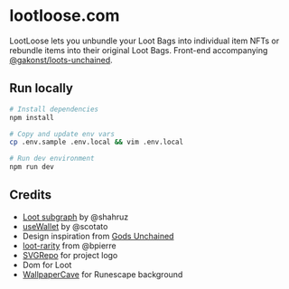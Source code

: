 # lootloose.com

LootLoose lets you unbundle your Loot Bags into individual item NFTs or rebundle items into their original Loot Bags. Front-end accompanying [@gakonst/loots-unchained](https://github.com/gakonst/loots-unchained).

## Run locally

```bash
# Install dependencies
npm install

# Copy and update env vars
cp .env.sample .env.local && vim .env.local

# Run dev environment
npm run dev
```

## Credits

- [Loot subgraph](https://github.com/shahruz/loot-subgraph) by @shahruz
- [useWallet](https://github.com/scotato/inventory/blob/main/src/hooks/use-wallet.tsx) by @scotato
- Design inspiration from [Gods Unchained](https://godsunchained.com/)
- [loot-rarity](https://github.com/bpierre/loot-rarity) from @bpierre
- [SVGRepo](https://www.svgrepo.com/) for project logo
- Dom for Loot
- [WallpaperCave](https://wallpapercave.com) for Runescape background
